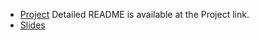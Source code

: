 - [Project](https://github.com/Eurus-Holmes/Heterogeneous_Sampling)
Detailed README is available at the Project link.
- [Slides](https://docs.google.com/presentation/d/1E1NllAn4AsuzSm64_RoMDgmAhoJZEs3MOATBO4ZYPWA/edit?usp=sharing)

